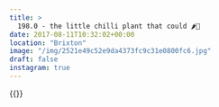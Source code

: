 ```yaml
---
title: >
  198.0 - the little chilli plant that could 🌶💪
date: 2017-08-11T10:32:02+00:00
location: "Brixton"
image: "/img/2521e49c52e9da4373fc9c31e0800fc6.jpg"
draft: false
instagram: true
---
```


{{<photo src="/img/2521e49c52e9da4373fc9c31e0800fc6.jpg">}}
